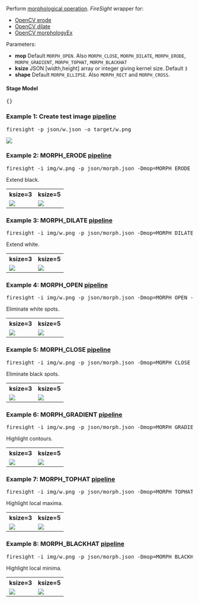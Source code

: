 Perform [morphological operation](http://en.wikipedia.org/wiki/Mathematical_morphology). 
_FireSight_ wrapper for:
* [OpenCV erode](http://docs.opencv.org/modules/imgproc/doc/filtering.html?highlight=erode#erode)
* [OpenCV dilate](http://docs.opencv.org/modules/imgproc/doc/filtering.html?highlight=dilate#dilate)
* [OpenCV morphologyEx](http://docs.opencv.org/modules/imgproc/doc/filtering.html?highlight=morphologyex#morphologyex)

Parameters:
* **mop** Default `MORPH_OPEN`. Also `MORPH_CLOSE`, `MORPH_DILATE`, `MORPH_ERODE`, `MORPH_GRADIENT`, `MORPH_TOPHAT`, `MORPH_BLACKHAT`
* **ksize** JSON [width,height] array or integer giving kernel size. Default `3`
* **shape** Default `MORPH_ELLIPSE`. Also `MORPH_RECT` and `MORPH_CROSS`.

#### Stage Model
<pre>{}</pre>

### Example 1: Create test image [pipeline](https://github.com/firepick1/FireSight/blob/master/json/w.json)
<pre>firesight -p json/w.json -o target/w.png</pre>
<img src="https://github.com/firepick1/FireSight/blob/master/img/w.png?raw=true">

### Example 2: MORPH_ERODE [pipeline](https://github.com/firepick1/FireSight/blob/master/json/morph.json)
<pre>firesight -i img/w.png -p json/morph.json -Dmop=MORPH_ERODE -Dksize=3 -o target/morph-erode-3.png</pre>
Extend black.
<table>
<tr><th>ksize=3</th><th>ksize=5</th></tr>
<tr><td>
<img src="https://github.com/firepick1/FireSight/blob/master/img/morph-erode-3.png?raw=true">
</td><td>
<img src="https://github.com/firepick1/FireSight/blob/master/img/morph-erode-5.png?raw=true">
</td></tr>
</table>

### Example 3: MORPH_DILATE [pipeline](https://github.com/firepick1/FireSight/blob/master/json/morph.json)
<pre>firesight -i img/w.png -p json/morph.json -Dmop=MORPH_DILATE -Dksize=3 -o target/morph-dilate-3.png</pre>
Extend white.
<table>
<tr><th>ksize=3</th><th>ksize=5</th></tr>
<tr><td>
<img src="https://github.com/firepick1/FireSight/blob/master/img/morph-dilate-3.png?raw=true">
</td><td>
<img src="https://github.com/firepick1/FireSight/blob/master/img/morph-dilate-5.png?raw=true">
</td></tr>
</table>


### Example 4: MORPH_OPEN [pipeline](https://github.com/firepick1/FireSight/blob/master/json/morph.json)
<pre>firesight -i img/w.png -p json/morph.json -Dmop=MORPH_OPEN -Dksize=3 -o target/morph-open-3.png</pre>
Eliminate white spots.
<table>
<tr><th>ksize=3</th><th>ksize=5</th></tr>
<tr><td>
<img src="https://github.com/firepick1/FireSight/blob/master/img/morph-open-3.png?raw=true">
</td><td>
<img src="https://github.com/firepick1/FireSight/blob/master/img/morph-open-5.png?raw=true">
</td></tr>
</table>


### Example 5: MORPH_CLOSE [pipeline](https://github.com/firepick1/FireSight/blob/master/json/morph.json)
<pre>firesight -i img/w.png -p json/morph.json -Dmop=MORPH_CLOSE -Dksize=3 -o target/morph-close-3.png</pre>
Eliminate black spots.
<table>
<tr><th>ksize=3</th><th>ksize=5</th></tr>
<tr><td>
<img src="https://github.com/firepick1/FireSight/blob/master/img/morph-close-3.png?raw=true">
</td><td>
<img src="https://github.com/firepick1/FireSight/blob/master/img/morph-close-5.png?raw=true">
</td></tr>
</table>

### Example 6: MORPH_GRADIENT [pipeline](https://github.com/firepick1/FireSight/blob/master/json/morph.json)
<pre>firesight -i img/w.png -p json/morph.json -Dmop=MORPH_GRADIENT -Dksize=3 -o target/morph-gradient-3.png</pre>
Highlight contours.
<table>
<tr><th>ksize=3</th><th>ksize=5</th></tr>
<tr><td>
<img src="https://github.com/firepick1/FireSight/blob/master/img/morph-gradient-3.png?raw=true">
</td><td>
<img src="https://github.com/firepick1/FireSight/blob/master/img/morph-gradient-5.png?raw=true">
</td></tr>
</table>

### Example 7: MORPH_TOPHAT [pipeline](https://github.com/firepick1/FireSight/blob/master/json/morph.json)
<pre>firesight -i img/w.png -p json/morph.json -Dmop=MORPH_TOPHAT -Dksize=3 -o target/morph-tophat-3.png</pre>
Highlight local maxima.
<table>
<tr><th>ksize=3</th><th>ksize=5</th></tr>
<tr><td>
<img src="https://github.com/firepick1/FireSight/blob/master/img/morph-tophat-3.png?raw=true">
</td><td>
<img src="https://github.com/firepick1/FireSight/blob/master/img/morph-tophat-5.png?raw=true">
</td></tr>
</table>

### Example 8: MORPH_BLACKHAT [pipeline](https://github.com/firepick1/FireSight/blob/master/json/morph.json)
<pre>firesight -i img/w.png -p json/morph.json -Dmop=MORPH_BLACKHAT -Dksize=3 -o target/morph-blackhat-3.png</pre>
Highlight local minima.
<table>
<tr><th>ksize=3</th><th>ksize=5</th></tr>
<tr><td>
<img src="https://github.com/firepick1/FireSight/blob/master/img/morph-blackhat-3.png?raw=true">
</td><td>
<img src="https://github.com/firepick1/FireSight/blob/master/img/morph-blackhat-5.png?raw=true">
</td></tr>
</table>

